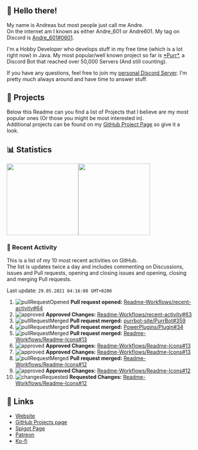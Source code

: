 <!-- Links -->
[andre]: https://discord.bio/p/andre601
[purr]: https://purrbot.site
[discord]: https://discord.gg/6dazXp6
[website]: https://andre601.ch
[github]: https://andre601.ch/projects
[spigot]: https://www.spigotmc.org/resources/authors/56829/
[patreon]: https://patreon.com/andre_601
[ko-fi]: https://ko-fi.com/andre_601

## 👋 Hello there!
My name is Andreas but most people just call me Andre.  
On the internet am I known as either Andre_601 or Andre601. My tag on Discord is [Andre_601#0601][andre].

I'm a Hobby Developer who develops stuff in my free time (which is a lot right now) in Java. My most popular/well known project so far is [\*Purr\*][purr], a Discord Bot that reached over 50,000 Servers (And still counting).

If you have any questions, feel free to join my [personal Discord Server][discord]. I'm pretty much always around and have time to answer stuff.

## 📁 Projects
Below this Readme can you find a list of Projects that I believe are my most popular ones (Or those you might be most interested in).  
Additional projects can be found on my [GitHub Project Page][github] so give it a look.

## 📊 Statistics
<img height="195px" src="https://github-readme-stats.vercel.app/api?username=Andre601&show_icons=true&hide_rank=true&title_color=3498db&bg_color=ffffff00&text_color=718096&disable_animations=true"><img height="195px" src="https://github-readme-stats.vercel.app/api/top-langs?username=Andre601&layout=compact&title_color=3498db&bg_color=ffffff00&text_color=718096">

### 📜 Recent Activity
This is a list of my 10 most recent activities on GitHub.  
The list is updates twice a day and includes commenting on Discussions, issues and Pull requests, opening and closing issues and opening, closing and merging Pull requests.

<!--RECENT_ACTIVITY:last_update-->
Last update: `29.05.2021 04:16:08 GMT+0200`
<!--RECENT_ACTIVITY:last_update_end-->
<!--RECENT_ACTIVITY:start-->
1. ![pullRequestOpened] **Pull request opened:** [Readme-Workflows/recent-activity#64](https://github.com/Readme-Workflows/recent-activity/pull/64)
2. ![approved] **Approved Changes:** [Readme-Workflows/recent-activity#63](https://github.com/Readme-Workflows/recent-activity/pull/63#pullrequestreview-670333483)
3. ![pullRequestMerged] **Pull request merged:** [purrbot-site/PurrBot#359](https://github.com/purrbot-site/PurrBot/pull/359)
4. ![pullRequestMerged] **Pull request merged:** [PowerPlugins/Plugin#34](https://github.com/PowerPlugins/Plugin/pull/34)
5. ![pullRequestMerged] **Pull request merged:** [Readme-Workflows/Readme-Icons#13](https://github.com/Readme-Workflows/Readme-Icons/pull/13)
6. ![approved] **Approved Changes:** [Readme-Workflows/Readme-Icons#13](https://github.com/Readme-Workflows/Readme-Icons/pull/13#pullrequestreview-668649207)
7. ![approved] **Approved Changes:** [Readme-Workflows/Readme-Icons#13](https://github.com/Readme-Workflows/Readme-Icons/pull/13#pullrequestreview-668649207)
8. ![pullRequestMerged] **Pull request merged:** [Readme-Workflows/Readme-Icons#12](https://github.com/Readme-Workflows/Readme-Icons/pull/12)
9. ![approved] **Approved Changes:** [Readme-Workflows/Readme-Icons#12](https://github.com/Readme-Workflows/Readme-Icons/pull/12#pullrequestreview-667984858)
10. ![changesRequested] **Requested Changes:** [Readme-Workflows/Readme-Icons#12](https://github.com/Readme-Workflows/Readme-Icons/pull/12#pullrequestreview-667955478)
<!--RECENT_ACTIVITY:end-->

## 🔗 Links
- [Website]
- [GitHub Projects page][github]
- [Spigot Page][spigot]
- [Patreon]
- [Ko-fi]

<!-- Badges -->
[issueOpened]: https://cdn.jsdelivr.net/gh/Readme-Workflows/Readme-Icons@main/icons/octicons/IssueOpenedOld.svg
[issueClosed]: https://cdn.jsdelivr.net/gh/Readme-Workflows/Readme-Icons@main/icons/octicons/IssueClosedOld.svg

[pullRequestOpened]: https://cdn.jsdelivr.net/gh/Readme-Workflows/Readme-Icons@main/icons/octicons/PullRequestOpened.svg
[pullRequestClosed]: https://cdn.jsdelivr.net/gh/Readme-Workflows/Readme-Icons@main/icons/octicons/PullRequestClosed.svg
[pullRequestMerged]: https://cdn.jsdelivr.net/gh/Readme-Workflows/Readme-Icons@main/icons/octicons/PullRequestMerged.svg

[comment]: https://cdn.jsdelivr.net/gh/Readme-Workflows/Readme-Icons@main/icons/octicons/Comment.svg

[changesRequested]: https://cdn.jsdelivr.net/gh/Readme-Workflows/Readme-Icons@main/icons/octicons/RequestedChanges.svg
[approved]: https://cdn.jsdelivr.net/gh/Readme-Workflows/Readme-Icons@main/icons/octicons/ApprovedChanges.svg
[repoCreated]: https://cdn.jsdelivr.net/gh/Readme-Workflows/Readme-Icons@main/icons/octicons/Repository.svg

[release]: https://cdn.jsdelivr.net/gh/Readme-Workflows/Readme-Icons@main/icons/octicons/Release.svg
[star]: https://cdn.jsdelivr.net/gh/Readme-Workflows/Readme-Icons@main/icons/octicons/StarredRepository.svg
[wiki]: https://cdn.jsdelivr.net/gh/Readme-Workflows/Readme-Icons@main/icons/octicons/Wiki.svg
